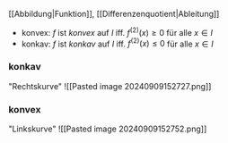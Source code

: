 [[Abbildung|Funktion]], [[Differenzenquotient|Ableitung]]
- konvex: $f$ ist _konvex_ auf $I$ iff. $f^{(2)}(x)\geq 0$ für alle $x \in I$
- konkav: $f$ ist _konkav_ auf $I$ iff. $f^{(2)}(x)\leq 0$ für alle $x \in I$

### konkav
"Rechtskurve"
![[Pasted image 20240909152727.png]]



### konvex
"Linkskurve"
![[Pasted image 20240909152752.png]]

